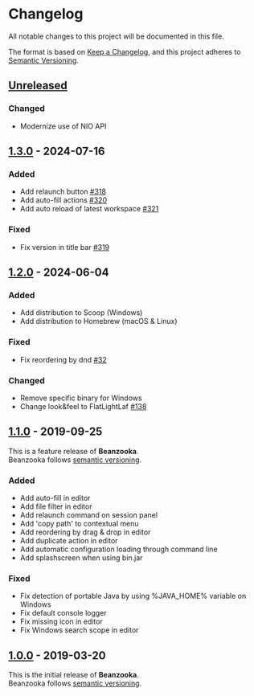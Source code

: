 # Changelog
All notable changes to this project will be documented in this file.

The format is based on [Keep a Changelog](https://keepachangelog.com/en/1.0.0/),
and this project adheres to [Semantic Versioning](https://semver.org/spec/v2.0.0.html).

## [Unreleased]

### Changed

- Modernize use of NIO API

## [1.3.0] - 2024-07-16

### Added

- Add relaunch button [#318](https://github.com/nbbrd/beanzooka/issues/318)
- Add auto-fill actions [#320](https://github.com/nbbrd/beanzooka/issues/320)
- Add auto reload of latest workspace [#321](https://github.com/nbbrd/beanzooka/issues/321)

### Fixed

- Fix version in title bar [#319](https://github.com/nbbrd/beanzooka/issues/319)

## [1.2.0] - 2024-06-04

### Added
- Add distribution to Scoop (Windows)
- Add distribution to Homebrew (macOS & Linux)

### Fixed
- Fix reordering by dnd [#32](https://github.com/nbbrd/beanzooka/issues/32)

### Changed
- Remove specific binary for Windows
- Change look&feel to FlatLightLaf [#138](https://github.com/nbbrd/beanzooka/issues/138)

## [1.1.0] - 2019-09-25

This is a feature release of **Beanzooka**.   
Beanzooka follows [semantic versioning](https://semver.org/).

### Added
- Add auto-fill in editor
- Add file filter in editor
- Add relaunch command on session panel
- Add 'copy path' to contextual menu
- Add reordering by drag & drop in editor
- Add duplicate action in editor
- Add automatic configuration loading through command line
- Add splashscreen when using bin.jar

### Fixed
- Fix detection of portable Java by using %JAVA_HOME% variable on Windows
- Fix default console logger
- Fix missing icon in editor
- Fix Windows search scope in editor

## [1.0.0] - 2019-03-20

This is the initial release of **Beanzooka**.   
Beanzooka follows [semantic versioning](https://semver.org/).

[Unreleased]: https://github.com/nbbrd/beanzooka/compare/v1.3.0...HEAD
[1.3.0]: https://github.com/nbbrd/beanzooka/compare/v1.2.0...v1.3.0
[1.2.0]: https://github.com/nbbrd/beanzooka/compare/v1.1.0...v1.2.0
[1.1.0]: https://github.com/nbbrd/beanzooka/compare/v1.0.0...v1.1.0
[1.0.0]: https://github.com/nbbrd/beanzooka/releases/tag/v1.0.0
